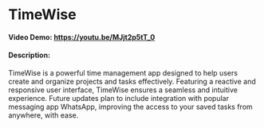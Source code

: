 # TimeWise
#### Video Demo: https://youtu.be/MJjt2p5tT_0
#### Description:
TimeWise is a powerful time management app designed to help users create and organize projects and tasks effectively. Featuring a reactive and responsive user interface, TimeWise ensures a seamless and intuitive experience. Future updates plan to include integration with popular messaging app WhatsApp, improving the access to your saved tasks from anywhere, with ease.
